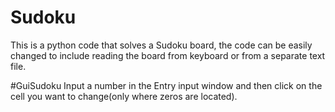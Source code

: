 # Sudoku
This is a python code that solves a Sudoku board, the code can be easily changed to include reading the board from keyboard or from a separate text file.

#GuiSudoku
Input a number in the Entry input window and then click on the cell you want to change(only where zeros are located).
